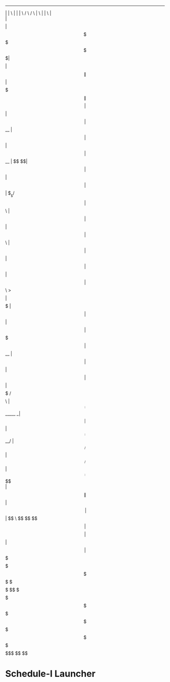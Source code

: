  ________  __        ______  ________  ________         ______    ______   _______   ________  __    __ 
|        \|  \      |      \|        \|        \       /      \  /      \ |       \ |        \|  \  |  \
| $$$$$$$$| $$       \$$$$$$ \$$$$$$$$| $$$$$$$$      |  $$$$$$\|  $$$$$$\| $$$$$$$\| $$$$$$$$| $$  | $$
| $$__    | $$        | $$     | $$   | $$__          | $$   \$$| $$  | $$| $$  | $$| $$__     \$$\/  $$
| $$  \   | $$        | $$     | $$   | $$  \         | $$      | $$  | $$| $$  | $$| $$  \     >$$  $$ 
| $$$$$   | $$        | $$     | $$   | $$$$$         | $$   __ | $$  | $$| $$  | $$| $$$$$    /  $$$$\ 
| $$_____ | $$_____  _| $$_    | $$   | $$_____       | $$__/  \| $$__/ $$| $$__/ $$| $$_____ |  $$ \$$\
| $$     \| $$     \|   $$ \   | $$   | $$     \       \$$    $$ \$$    $$| $$    $$| $$     \| $$  | $$
 \$$$$$$$$ \$$$$$$$$ \$$$$$$    \$$    \$$$$$$$$        \$$$$$$   \$$$$$$  \$$$$$$$  \$$$$$$$$ \$$   \$$
                                                                                                        
                                                                                                        
                                                                                                        
# Schedule-I Launcher
